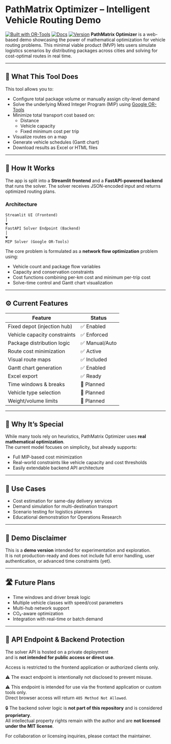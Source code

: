 # PathMatrix Optimizer – Intelligent Vehicle Routing Demo

[![Built with OR-Tools](https://img.shields.io/badge/Built%20with-Google%20OR--Tools-blue.svg?logo=google)](https://developers.google.com/optimization)
[![Docs](https://img.shields.io/badge/docs-auto--generated-blue)](docs/FUNCTION_REFERENCE.md)
[![Version](https://img.shields.io/github/v/tag/rimchmielowitz/pathmatrix-app)](https://github.com/rimchmielowitz/pathmatrix-app/releases)
**PathMatrix Optimizer** is a web-based demo showcasing the power of mathematical optimization for vehicle routing problems. This minimal viable product (MVP) lets users simulate logistics scenarios by distributing packages across cities and solving for cost-optimal routes in real time.

---

## 🚀 What This Tool Does

This tool allows you to:

- Configure total package volume or manually assign city-level demand
- Solve the underlying Mixed Integer Program (MIP) using [Google OR-Tools](https://developers.google.com/optimization)
- Minimize total transport cost based on:
  - Distance
  - Vehicle capacity
  - Fixed minimum cost per trip
- Visualize routes on a map
- Generate vehicle schedules (Gantt chart)
- Download results as Excel or HTML files

---

## 🧠 How It Works

The app is split into a **Streamlit frontend** and a **FastAPI-powered backend** that runs the solver. The solver receives JSON-encoded input and returns optimized routing plans.

### Architecture

```text
Streamlit UI (Frontend)
│
▼
FastAPI Solver Endpoint (Backend)
│
▼
MIP Solver (Google OR-Tools)

```

The core problem is formulated as a **network flow optimization** problem using:

- Vehicle count and package flow variables
- Capacity and conservation constraints
- Cost functions combining per-km cost and minimum per-trip cost
- Solve-time control and Gantt chart visualization

---

## ⚙️ Current Features

| Feature                         | Status     |
|----------------------------------|------------|
| Fixed depot (injection hub)      | ✅ Enabled  |
| Vehicle capacity constraints     | ✅ Enforced |
| Package distribution logic       | ✅ Manual/Auto |
| Route cost minimization          | ✅ Active   |
| Visual route maps                | ✅ Included |
| Gantt chart generation           | ✅ Enabled  |
| Excel export                     | ✅ Ready    |
| Time windows & breaks            | 🚧 Planned  |
| Vehicle type selection           | 🚧 Planned  |
| Weight/volume limits             | 🚧 Planned  |

---

## 🧪 Why It’s Special

While many tools rely on heuristics, PathMatrix Optimizer uses **real mathematical optimization**.  
The current model focuses on simplicity, but already supports:

- Full MIP-based cost minimization
- Real-world constraints like vehicle capacity and cost thresholds
- Easily extendable backend API architecture

---

## 🔬 Use Cases

- Cost estimation for same-day delivery services
- Demand simulation for multi-destination transport
- Scenario testing for logistics planners
- Educational demonstration for Operations Research

---

## 📝 Demo Disclaimer

This is a **demo version** intended for experimentation and exploration.  
It is not production-ready and does not include full error handling, user authentication, or advanced time constraints (yet).

---

## 🛣 Future Plans

- Time windows and driver break logic
- Multiple vehicle classes with speed/cost parameters
- Multi-hub network support
- CO₂-aware optimization
- Integration with real-time or batch demand

---

## 🔌 API Endpoint & Backend Protection

The solver API is hosted on a private deployment  
and is **not intended for public access or direct use**.

Access is restricted to the frontend application or authorized clients only.

⚠️ The exact endpoint is intentionally not disclosed to prevent misuse.

⚠️ This endpoint is intended for use via the frontend application or custom tools only.  
Direct browser access will return `405 Method Not Allowed`.

🔒 The backend solver logic is **not part of this repository** and is considered **proprietary**.  
All intellectual property rights remain with the author and are **not licensed under the MIT license**.

For collaboration or licensing inquiries, please contact the maintainer.